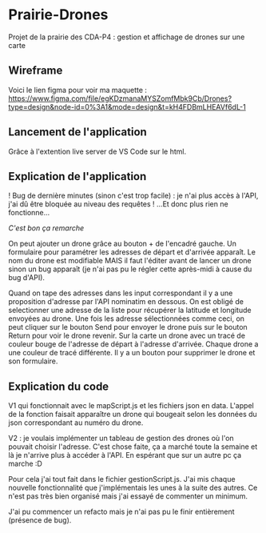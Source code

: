 # Prairie-Drones
Projet de la prairie des CDA-P4 : gestion et affichage de drones sur une carte


## Wireframe

Voici le lien figma pour voir ma maquette : https://www.figma.com/file/egKDzmanaMYSZomfMbk9Cb/Drones?type=design&node-id=0%3A1&mode=design&t=kH4FDBmLHEAVf6dL-1


## Lancement de l'application

Grâce à l'extention live server de VS Code sur le html.


## Explication de l'application

 ! Bug de dernière minutes (sinon c'est trop facile) : je n'ai plus accès à l'API, j'ai dû être bloquée au niveau des requêtes ! ...Et donc plus rien ne fonctionne...

 *C'est bon ça remarche*

 On peut ajouter un drone grâce au bouton + de l'encadré gauche.
 Un formulaire pour paramétrer les adresses de départ et d'arrivée apparaît.
 Le nom du drone est modifiable MAIS il faut l'éditer avant de lancer un drone sinon un bug apparaît (je n'ai pas pu le régler cette après-midi à cause du bug d'API).

 Quand on tape des adresses dans les input correspondant il y a une proposition d'adresse par l'API nominatim en dessous. On est obligé de selectionner une adresse de la liste pour récupérer la latitude et longitude envoyées au drone. Une fois les adresse sélectionnées comme ceci, on peut cliquer sur le bouton Send pour envoyer le drone puis sur le bouton Return pour voir le drone revenir. 
 Sur la carte un drone avec un tracé de couleur bouge de l'adresse de départ à l'adresse d'arrivée.
 Chaque drone a une couleur de tracé différente.
 Il y a un bouton pour supprimer le drone et son formulaire.


 ## Explication du code

 V1 qui fonctionnait avec le mapScript.js et les fichiers json en data. 
 L'appel de la fonction faisait apparaître un drone qui bougeait selon les données du json correspondant au numéro du drone.

 V2 : je voulais implémenter un tableau de gestion des drones où l'on pouvait choisir l'adresse. C'est chose faite, ça a marché toute la semaine et là je n'arrive plus à accéder à l'API. En espérant que sur un autre pc ça marche :D
 
 Pour cela j'ai tout fait dans le fichier gestionScript.js. J'ai mis chaque nouvelle fonctionnalité que j'implémentais les unes à la suite des autres. Ce n'est pas très bien organisé mais j'ai essayé de commenter un minimum.

 J'ai pu commencer un refacto mais je n'ai pas pu le finir entièrement (présence de bug).




